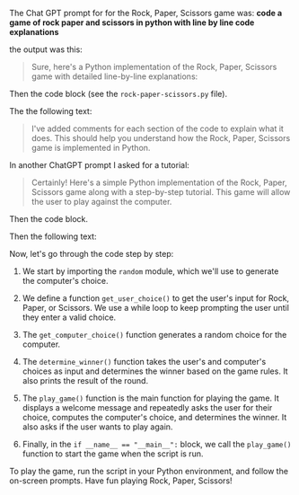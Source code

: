 The Chat GPT prompt for for the Rock, Paper, Scissors game was: **code a game of rock paper and scissors in python with line by line code explanations**

the output was this:

>Sure, here's a Python implementation of the Rock, Paper, Scissors game with detailed line-by-line explanations:

Then the code block (see the `rock-paper-scissors.py` file).

The the following text:

>I've added comments for each section of the code to explain what it does. This should help you understand how the Rock, Paper, Scissors game is implemented in Python.

In another ChatGPT prompt I asked for a tutorial: 

> Certainly! Here's a simple Python implementation of the Rock, Paper, Scissors game along with a step-by-step tutorial. This game will allow the user to play against the computer.

Then the code block.

Then the following text:

Now, let's go through the code step by step:

1. We start by importing the `random` module, which we'll use to generate the computer's choice.

2. We define a function `get_user_choice()` to get the user's input for Rock, Paper, or Scissors. We use a while loop to keep prompting the user until they enter a valid choice.

3. The `get_computer_choice()` function generates a random choice for the computer.

4. The `determine_winner()` function takes the user's and computer's choices as input and determines the winner based on the game rules. It also prints the result of the round.

5. The `play_game()` function is the main function for playing the game. It displays a welcome message and repeatedly asks the user for their choice, computes the computer's choice, and determines the winner. It also asks if the user wants to play again.

6. Finally, in the `if __name__ == "__main__":` block, we call the `play_game()` function to start the game when the script is run.

To play the game, run the script in your Python environment, and follow the on-screen prompts. Have fun playing Rock, Paper, Scissors!
